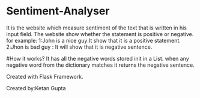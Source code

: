 # Sentiment-Analyser
It is the website which measure sentiment of the text that is written in his input field.
The website show whether the statement is positive or negative.
for example:
1:John is a nice guy:It show that it is a positive statement.
2:Jhon is bad guy : It will show that it is negative sentence.

#How it works?
It has all the negative words stored init in a List.
when any negative word from the dictionary matches it returns the negative sentence.



Created with Flask Framework.




Created by:Ketan Gupta
